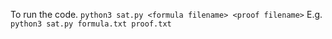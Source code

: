 To run the code. `python3 sat.py <formula filename> <proof filename>`
E.g. `python3 sat.py formula.txt proof.txt`
